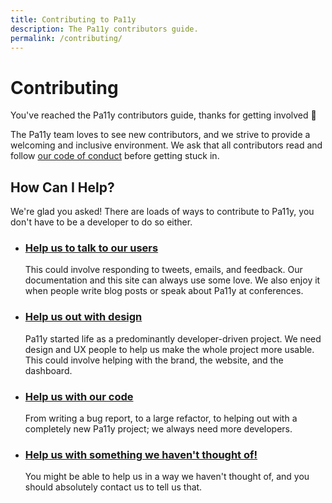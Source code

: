 ```yaml
---
title: Contributing to Pa11y
description: The Pa11y contributors guide.
permalink: /contributing/
---
```



# Contributing

You've reached the Pa11y contributors guide, thanks for getting involved :tada:

The Pa11y team loves to see new contributors, and we strive to provide a welcoming and inclusive environment. We ask that all contributors read and follow [our code of conduct][code-of-conduct] before getting stuck in.


## How Can I Help?

We're glad you asked! There are loads of ways to contribute to Pa11y, you don't have to be a developer to do so either.

  - ### [Help us to talk to our users][communications]
    This could involve responding to tweets, emails, and feedback. Our documentation and this site can always use some love. We also enjoy it when people write blog posts or speak about Pa11y at conferences.

  - ### [Help us out with design][designers]
    Pa11y started life as a predominantly developer-driven project. We need design and UX people to help us make the whole project more usable. This could involve helping with the brand, the website, and the dashboard.

  - ### [Help us with our code][developers]
    From writing a bug report, to a large refactor, to helping out with a completely new Pa11y project; we always need more developers.

  - ### [Help us with something we haven't thought of!][contact]
    You might be able to help us in a way we haven't thought of, and you should absolutely contact us to tell us that.



[code-of-conduct]: /contributing/code-of-conduct/
[communications]: /contributing/communications/
[contact]: /contact/
[designers]: /contributing/designers/
[developers]: /contributing/developers/
